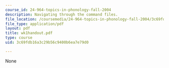 ```yaml
---
course_id: 24-964-topics-in-phonology-fall-2004
description: Navigating through the command files.
file_location: /coursemedia/24-964-topics-in-phonology-fall-2004/3c69fdb16a3c29b56c9400b6ea7e79d0_wk1handout.pdf
file_type: application/pdf
layout: pdf
title: wk1handout.pdf
type: course
uid: 3c69fdb16a3c29b56c9400b6ea7e79d0

---
```

None